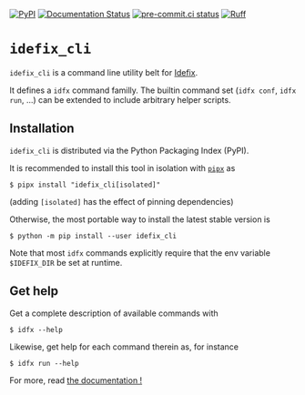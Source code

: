 [![PyPI](https://img.shields.io/pypi/v/idefix_cli.svg?logo=pypi&logoColor=white&label=PyPI)](https://pypi.org/project/idefix-cli/)
[![Documentation Status](https://readthedocs.org/projects/idefix-cli/badge/?version=latest)](https://idefix-cli.readthedocs.io/en/latest/?badge=latest)
[![pre-commit.ci status](https://results.pre-commit.ci/badge/github/neutrinoceros/idefix_cli/main.svg)](https://results.pre-commit.ci/badge/github/neutrinoceros/idefix_cli/main.svg)
[![Ruff](https://img.shields.io/endpoint?url=https://raw.githubusercontent.com/charliermarsh/ruff/main/assets/badge/v2.json)](https://github.com/charliermarsh/ruff)

# `idefix_cli`

`idefix_cli` is a command line utility belt for [Idefix](https://github.com/idefix-code/idefix).

It defines a `idfx` command familly. The builtin command set (`idfx conf`, `idfx run`,
...) can be extended to include arbitrary helper scripts.


## Installation

`idefix_cli` is distributed via the Python Packaging Index (PyPI).

It is recommended to install this tool in isolation with [`pipx`](https://pipxproject.github.io/pipx/) as
```shell
$ pipx install "idefix_cli[isolated]"
```
(adding `[isolated]` has the effect of pinning dependencies)

Otherwise, the most portable way to install the latest stable version is
```shell
$ python -m pip install --user idefix_cli
```

Note that most `idfx` commands explicitly require that the env variable `$IDEFIX_DIR` be
set at runtime.

## Get help

Get a complete description of available commands with
```shell
$ idfx --help
```
Likewise, get help for each command therein as, for instance
```shell
$ idfx run --help
```

For more, read [the documentation !](https://idefix-cli.readthedocs.io/en/latest/?badge=latest)
